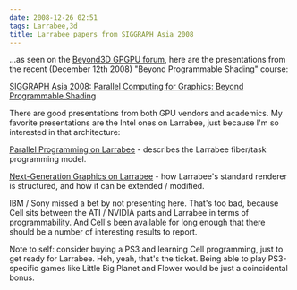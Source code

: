 ```yaml
---
date: 2008-12-26 02:51
tags: Larrabee,3d
title: Larrabee papers from SIGGRAPH Asia 2008
---
```


...as seen on the [Beyond3D GPGPU
forum](http://forum.beyond3d.com/showthread.php?p=1251413#post1251413), here
are the presentations from the recent (December 12th 2008) "Beyond
Programmable Shading" course:

[SIGGRAPH Asia 2008: Parallel Computing for Graphics: Beyond Programmable Shading](http://sa08.idav.ucdavis.edu/)

There
are good presentations from both GPU vendors and academics. My favorite
presentations are the Intel ones on Larrabee, just because I'm so interested
in that architecture:

[Parallel Programming on Larrabee](http://sa08.idav.ucdavis.edu/foley-programming-larrabee.pdf) \-
describes the Larrabee fiber/task programming model.

[Next-Generation Graphics on Larrabee](http://sa08.idav.ucdavis.edu/foley-nextgen.pdf)
\- how Larrabee's
standard renderer is structured, and how it can be extended / modified.

IBM / Sony missed a bet by not presenting here. That's too bad, because Cell sits
between the ATI / NVIDIA parts and Larrabee in terms of programmability. And
Cell's been available for long enough that there should be a number of
interesting results to report.

Note to self: consider buying a PS3 and
learning Cell programming, just to get ready for Larrabee. Heh, yeah, that's
the ticket. Being able to play PS3-specific games like Little Big Planet and
Flower would be just a coincidental bonus.
